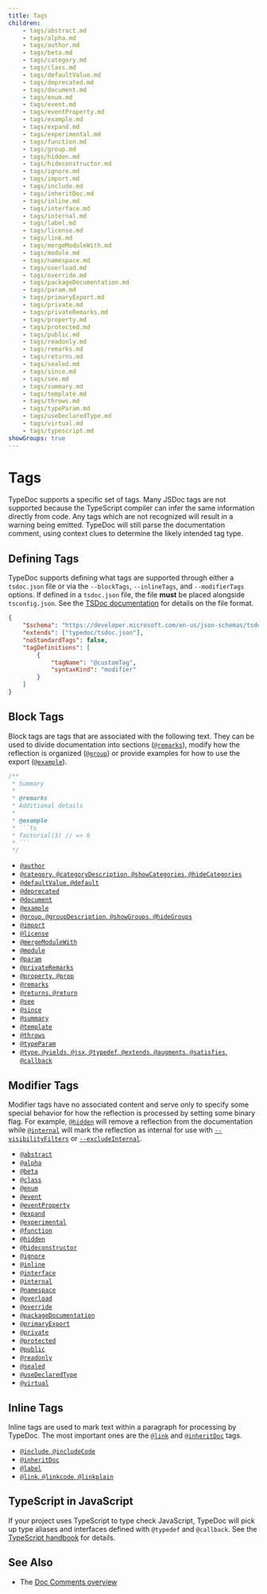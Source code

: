 ```yaml
---
title: Tags
children:
    - tags/abstract.md
    - tags/alpha.md
    - tags/author.md
    - tags/beta.md
    - tags/category.md
    - tags/class.md
    - tags/defaultValue.md
    - tags/deprecated.md
    - tags/document.md
    - tags/enum.md
    - tags/event.md
    - tags/eventProperty.md
    - tags/example.md
    - tags/expand.md
    - tags/experimental.md
    - tags/function.md
    - tags/group.md
    - tags/hidden.md
    - tags/hideconstructor.md
    - tags/ignore.md
    - tags/import.md
    - tags/include.md
    - tags/inheritDoc.md
    - tags/inline.md
    - tags/interface.md
    - tags/internal.md
    - tags/label.md
    - tags/license.md
    - tags/link.md
    - tags/mergeModuleWith.md
    - tags/module.md
    - tags/namespace.md
    - tags/overload.md
    - tags/override.md
    - tags/packageDocumentation.md
    - tags/param.md
    - tags/primaryExport.md
    - tags/private.md
    - tags/privateRemarks.md
    - tags/property.md
    - tags/protected.md
    - tags/public.md
    - tags/readonly.md
    - tags/remarks.md
    - tags/returns.md
    - tags/sealed.md
    - tags/since.md
    - tags/see.md
    - tags/summary.md
    - tags/template.md
    - tags/throws.md
    - tags/typeParam.md
    - tags/useDeclaredType.md
    - tags/virtual.md
    - tags/typescript.md
showGroups: true
---
```


# Tags

TypeDoc supports a specific set of tags. Many JSDoc tags are not supported because the TypeScript
compiler can infer the same information directly from code. Any tags which are not recognized will
result in a warning being emitted. TypeDoc will still parse the documentation comment, using context
clues to determine the likely intended tag type.

## Defining Tags

TypeDoc supports defining what tags are supported through either a `tsdoc.json` file or via the
`--blockTags`, `--inlineTags`, and `--modifierTags` options. If defined in a `tsdoc.json` file,
the file **must** be placed alongside `tsconfig.json`. See the
[TSDoc documentation](https://tsdoc.org/pages/packages/tsdoc-config/) for details on the file format.

```json
{
    "$schema": "https://developer.microsoft.com/en-us/json-schemas/tsdoc/v0/tsdoc.schema.json",
    "extends": ["typedoc/tsdoc.json"],
    "noStandardTags": false,
    "tagDefinitions": [
        {
            "tagName": "@customTag",
            "syntaxKind": "modifier"
        }
    ]
}
```

## Block Tags

Block tags are tags that are associated with the following text. They can be
used to divide documentation into sections ([`@remarks`](./tags/remarks.md)),
modify how the reflection is organized ([`@group`](./tags/group.md)) or provide
examples for how to use the export ([`@example`](./tags/example.md)).

````ts
/**
 * Summary
 *
 * @remarks
 * Additional details
 *
 * @example
 * ```ts
 * factorial(3) // => 6
 * ```
 */
````

- [`@author`](./tags/author.md)
- [`@category`, `@categoryDescription`, `@showCategories`, `@hideCategories`](./tags/category.md)
- [`@defaultValue`, `@default`](./tags/defaultValue.md)
- [`@deprecated`](./tags/deprecated.md)
- [`@document`](./tags/document.md)
- [`@example`](./tags/example.md)
- [`@group`, `@groupDescription`, `@showGroups`, `@hideGroups`](./tags/group.md)
- [`@import`](./tags/import.md)
- [`@license`](./tags/license.md)
- [`@mergeModuleWith`](./tags/mergeModuleWith.md)
- [`@module`](./tags/module.md)
- [`@param`](./tags/param.md)
- [`@privateRemarks`](./tags/privateRemarks.md)
- [`@property`, `@prop`](./tags/property.md)
- [`@remarks`](./tags/remarks.md)
- [`@returns`, `@return`](./tags/returns.md)
- [`@see`](./tags/see.md)
- [`@since`](./tags/since.md)
- [`@summary`](./tags/summary.md)
- [`@template`](./tags/template.md)
- [`@throws`](./tags/throws.md)
- [`@typeParam`](./tags/typeParam.md)
- [`@type`, `@yields`, `@jsx`, `@typedef`, `@extends`, `@augments`, `@satisfies`, `@callback`](./tags/typescript.md)

## Modifier Tags

Modifier tags have no associated content and serve only to specify some special
behavior for how the reflection is processed by setting some binary flag. For
example, [`@hidden`](./tags/hidden.md) will remove a reflection from the
documentation while [`@internal`](./tags/internal.md) will mark the reflection
as internal for use with
[`--visibilityFilters`](./options/output.md#visibilityfilters) or
[`--excludeInternal`](./options/input.md#excludeinternal).

- [`@abstract`](./tags/abstract.md)
- [`@alpha`](./tags/alpha.md)
- [`@beta`](./tags/beta.md)
- [`@class`](./tags/class.md)
- [`@enum`](./tags/enum.md)
- [`@event`](./tags/event.md)
- [`@eventProperty`](./tags/eventProperty.md)
- [`@expand`](./tags/expand.md)
- [`@experimental`](./tags/experimental.md)
- [`@function`](./tags/function.md)
- [`@hidden`](./tags/hidden.md)
- [`@hideconstructor`](./tags/hideconstructor.md)
- [`@ignore`](./tags/ignore.md)
- [`@inline`](./tags/inline.md)
- [`@interface`](./tags/interface.md)
- [`@internal`](./tags/internal.md)
- [`@namespace`](./tags/namespace.md)
- [`@overload`](./tags/overload.md)
- [`@override`](./tags/override.md)
- [`@packageDocumentation`](./tags/packageDocumentation.md)
- [`@primaryExport`](./tags/primaryExport.md)
- [`@private`](./tags/private.md)
- [`@protected`](./tags/protected.md)
- [`@public`](./tags/public.md)
- [`@readonly`](./tags/readonly.md)
- [`@sealed`](./tags/sealed.md)
- [`@useDeclaredType`](./tags/useDeclaredType.md)
- [`@virtual`](./tags/virtual.md)

## Inline Tags

Inline tags are used to mark text within a paragraph for processing by TypeDoc. The most important ones are the
[`@link`](./tags/link.md) and [`@inheritDoc`](./tags/inheritDoc.md) tags.

- [`@include`, `@includeCode`](./tags/include.md)
- [`@inheritDoc`](./tags/inheritDoc.md)
- [`@label`](./tags/label.md)
- [`@link`, `@linkcode`, `@linkplain`](./tags/link.md)

## TypeScript in JavaScript

If your project uses TypeScript to type check JavaScript, TypeDoc will pick up
type aliases and interfaces defined with `@typedef` and `@callback`. See the
[TypeScript handbook](https://www.typescriptlang.org/docs/handbook/jsdoc-supported-types.html#typedef-callback-and-param)
for details.

## See Also

- The [Doc Comments overview](./doc-comments/index.md)

